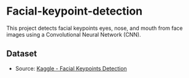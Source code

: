 # Facial-keypoint-detection
This project detects facial keypoints eyes, nose, and mouth from face images using a Convolutional Neural Network (CNN).

## Dataset
- Source: [Kaggle - Facial Keypoints Detection](https://www.kaggle.com/c/facial-keypoints-detection)
